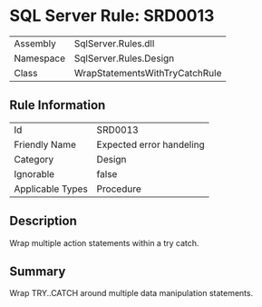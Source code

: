[This document is automatically generated. All changed made to it WILL be lost]: <>  
  
# SQL Server Rule: SRD0013  
  
|    |    |
|----|----|
| Assembly | SqlServer.Rules.dll   |
| Namespace | SqlServer.Rules.Design |
| Class | WrapStatementsWithTryCatchRule |
  
## Rule Information  
  
|    |    |
|----|----|
| Id | SRD0013 |
| Friendly Name | Expected error handeling |
| Category | Design |
| Ignorable | false |
| Applicable Types | Procedure  |
  
## Description  
  
Wrap multiple action statements within a try catch.  
  
## Summary  
  
Wrap TRY..CATCH around multiple data manipulation statements.  


